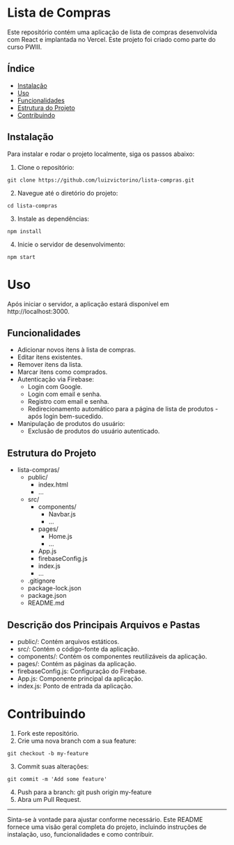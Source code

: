 # Lista de Compras

Este repositório contém uma aplicação de lista de compras desenvolvida com React e implantada no Vercel. Este projeto foi criado como parte do curso PWIII.

## Índice

- [Instalação](#instalação)
- [Uso](#uso)
- [Funcionalidades](#funcionalidades)
- [Estrutura do Projeto](#estrutura-do-projeto)
- [Contribuindo](#contribuindo)

## Instalação

Para instalar e rodar o projeto localmente, siga os passos abaixo:

1. Clone o repositório:
  ```
  git clone https://github.com/luizvictorino/lista-compras.git
  ```
2. Navegue até o diretório do projeto:
  ```
  cd lista-compras
  ```
3. Instale as dependências:
  ```
  npm install
  ```
4. Inicie o servidor de desenvolvimento:
  ```
  npm start
  ```

# Uso
Após iniciar o servidor, a aplicação estará disponível em http://localhost:3000.

## Funcionalidades
- Adicionar novos itens à lista de compras.
- Editar itens existentes.
- Remover itens da lista.
- Marcar itens como comprados.
- Autenticação via Firebase:
  - Login com Google.
  - Login com email e senha.
  - Registro com email e senha.
  - Redirecionamento automático para a página de lista de produtos - após login bem-sucedido.
- Manipulação de produtos do usuário:
  - Exclusão de produtos do usuário autenticado.

## Estrutura do Projeto

- lista-compras/
  - public/
    - index.html
    - ...
  - src/
    - components/
      - Navbar.js
      - ...
    - pages/
      - Home.js
      - ...
    - App.js
    - firebaseConfig.js
    - index.js
    - ...
  - .gitignore
  - package-lock.json
  - package.json
  - README.md
 

## Descrição dos Principais Arquivos e Pastas

- public/: Contém arquivos estáticos.
- src/: Contém o código-fonte da aplicação.
- components/: Contém os componentes reutilizáveis da aplicação.
- pages/: Contém as páginas da aplicação.
- firebaseConfig.js: Configuração do Firebase.
- App.js: Componente principal da aplicação.
- index.js: Ponto de entrada da aplicação.  

# Contribuindo

1. Fork este repositório.
2. Crie uma nova branch com a sua feature: 
  ```
  git checkout -b my-feature
  ```
3. Commit suas alterações: 
  ```
  git commit -m 'Add some feature'
  ```
4. Push para a branch: git push origin my-feature
5. Abra um Pull Request.  
  
---  
  
Sinta-se à vontade para ajustar conforme necessário. Este README fornece uma visão geral completa do projeto, incluindo instruções de instalação, uso, funcionalidades e como contribuir.